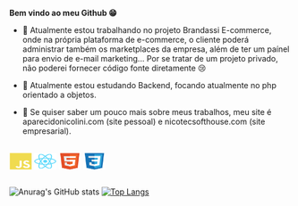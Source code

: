 
**Bem vindo ao meu Github 😁**


- 🔭 Atualmente estou trabalhando no projeto Brandassi E-commerce, onde na própria plataforma de e-commerce, o cliente poderá administrar também os marketplaces da empresa, além de ter um paínel para envio de e-mail marketing... Por se tratar de um projeto privado, não poderei fornecer código fonte diretamente 😢

- 🌱 Atualmente estou estudando Backend, focando atualmente no php orientado a objetos. 

- 💬 Se quiser saber um pouco mais sobre meus trabalhos, meu site é aparecidonicolini.com (site pessoal) e nicotecsofthouse.com (site empresarial).

<div style="display: inline_block"><br>
  <img align="center" alt="Js" height="30" width="40" src="https://raw.githubusercontent.com/devicons/devicon/master/icons/javascript/javascript-plain.svg">
  <img align="center" alt="React" height="30" width="40" src="https://raw.githubusercontent.com/devicons/devicon/master/icons/react/react-original.svg">
  <img align="center" alt="HTML" height="30" width="40" src="https://raw.githubusercontent.com/devicons/devicon/master/icons/html5/html5-original.svg">
  <img align="center" alt="CSS" height="30" width="40" src="https://raw.githubusercontent.com/devicons/devicon/master/icons/css3/css3-original.svg">
</div>
<br>

![Anurag's GitHub stats](https://github-readme-stats.vercel.app/api?username=aparecidonicolini&show_icons=true&theme=dark)
[![Top Langs](https://github-readme-stats.vercel.app/api/top-langs/?username=aparecidonicolini&layout=compact&theme=dark)](https://github.com/anuraghazra/github-readme-stats)
